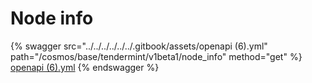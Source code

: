# Node info

{% swagger src="../../../../../../.gitbook/assets/openapi (6).yml" path="/cosmos/base/tendermint/v1beta1/node_info" method="get" %}
[openapi (6).yml](<../../../../../../.gitbook/assets/openapi (6).yml>)
{% endswagger %}

